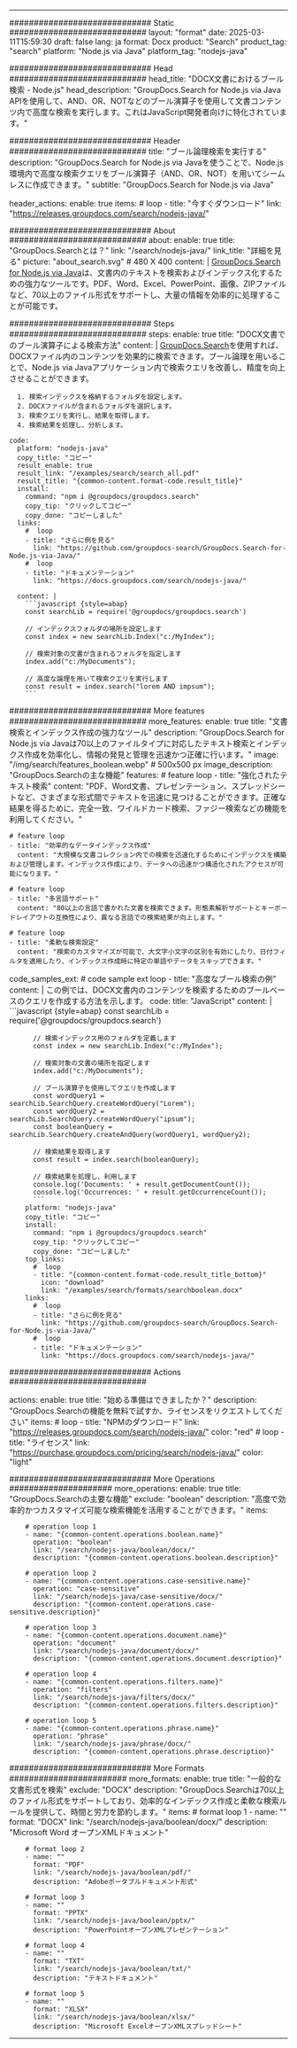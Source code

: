 
---
############################# Static ############################
layout: "format"
date:  2025-03-11T15:59:30
draft: false
lang: ja
format: Docx
product: "Search"
product_tag: "search"
platform: "Node.js via Java"
platform_tag: "nodejs-java"

############################# Head ############################
head_title: "DOCX文書におけるブール検索 - Node.js"
head_description: "GroupDocs.Search for Node.js via Java APIを使用して、AND、OR、NOTなどのブール演算子を使用して文書コンテンツ内で高度な検索を実行します。これはJavaScript開発者向けに特化されています。"

############################# Header ############################
title: "ブール論理検索を実行する" 
description: "GroupDocs.Search for Node.js via Javaを使うことで、Node.js環境内で高度な検索クエリをブール演算子（AND、OR、NOT）を用いてシームレスに作成できます。"
subtitle: "GroupDocs.Search for Node.js via Java" 

header_actions:
  enable: true
  items:
    #  loop
    - title: "今すぐダウンロード"
      link: "https://releases.groupdocs.com/search/nodejs-java/"
      
############################# About ############################
about:
    enable: true
    title: "GroupDocs.Searchとは？"
    link: "/search/nodejs-java/"
    link_title: "詳細を見る"
    picture: "about_search.svg" # 480 X 400
    content: |
       [GroupDocs.Search for Node.js via Java](/search/nodejs-java/)は、文書内のテキストを検索およびインデックス化するための強力なツールです。PDF、Word、Excel、PowerPoint、画像、ZIPファイルなど、70以上のファイル形式をサポートし、大量の情報を効率的に処理することが可能です。

############################# Steps ############################
steps:
    enable: true
    title: "DOCX文書でのブール演算子による検索方法"
    content: |
      [GroupDocs.Search](/search/nodejs-java/)を使用すれば、DOCXファイル内のコンテンツを効果的に検索できます。ブール論理を用いることで、Node.js via Javaアプリケーション内で検索クエリを改善し、精度を向上させることができます。
      
      1. 検索インデックスを格納するフォルダを設定します。
      2. DOCXファイルが含まれるフォルダを選択します。
      3. 検索クエリを実行し、結果を取得します。
      4. 検索結果を処理し、分析します。
   
    code:
      platform: "nodejs-java"
      copy_title: "コピー"
      result_enable: true
      result_link: "/examples/search/search_all.pdf"
      result_title: "{common-content.format-code.result_title}"
      install:
        command: "npm i @groupdocs/groupdocs.search"
        copy_tip: "クリックしてコピー"
        copy_done: "コピーしました"
      links:
        #  loop
        - title: "さらに例を見る"
          link: "https://github.com/groupdocs-search/GroupDocs.Search-for-Node.js-via-Java/"
        #  loop
        - title: "ドキュメンテーション"
          link: "https://docs.groupdocs.com/search/nodejs-java/"
          
      content: |
        ```javascript {style=abap}
        const searchLib = require('@groupdocs/groupdocs.search')

        // インデックスフォルダの場所を設定します
        const index = new searchLib.Index("c:/MyIndex");

        // 検索対象の文書が含まれるフォルダを指定します
        index.add("c:/MyDocuments");

        // 高度な論理を用いて検索クエリを実行します
        const result = index.search("lorem AND impsum");
        ```            

############################# More features ############################
more_features:
  enable: true
  title: "文書検索とインデックス作成の強力なツール"
  description: "GroupDocs.Search for Node.js via Javaは70以上のファイルタイプに対応したテキスト検索とインデックス作成を効率化し、情報の発見と管理を迅速かつ正確に行います。"
  image: "/img/search/features_boolean.webp" # 500x500 px
  image_description: "GroupDocs.Searchの主な機能"
  features:
    # feature loop
    - title: "強化されたテキスト検索"
      content: "PDF、Word文書、プレゼンテーション、スプレッドシートなど、さまざまな形式間でテキストを迅速に見つけることができます。正確な結果を得るために、完全一致、ワイルドカード検索、ファジー検索などの機能を利用してください。"

    # feature loop
    - title: "効率的なデータインデックス作成"
      content: "大規模な文書コレクション内での検索を迅速化するためにインデックスを構築および管理します。インデックス作成により、データへの迅速かつ構造化されたアクセスが可能になります。"

    # feature loop
    - title: "多言語サポート"
      content: "80以上の言語で書かれた文書を検索できます。形態素解析サポートとキーボードレイアウトの互換性により、異なる言語での検索結果が向上します。"

    # feature loop
    - title: "柔軟な検索設定"
      content: "検索のカスタマイズが可能で、大文字小文字の区別を有効にしたり、日付フィルタを適用したり、インデックス作成時に特定の単語やデータをスキップできます。"
      
  code_samples_ext:
    # code sample ext loop
    - title: "高度なブール検索の例"
      content: |
        この例では、DOCX文書内のコンテンツを検索するためのブールベースのクエリを作成する方法を示します。
      code:
        title: "JavaScript"
        content: |
          ```javascript {style=abap}
          const searchLib = require('@groupdocs/groupdocs.search')
          
          // 検索インデックス用のフォルダを定義します
          const index = new searchLib.Index("c:/MyIndex");
              
          // 検索対象の文書の場所を指定します
          index.add("c:/MyDocuments");

          // ブール演算子を使用してクエリを作成します
          const wordQuery1 = searchLib.SearchQuery.createWordQuery("Lorem");
          const wordQuery2 = searchLib.SearchQuery.createWordQuery("ipsum");
          const booleanQuery = searchLib.SearchQuery.createAndQuery(wordQuery1, wordQuery2);

          // 検索結果を取得します
          const result = index.search(booleanQuery);
          
          // 検索結果を処理し、利用します
          console.log('Documents: ' + result.getDocumentCount());
          console.log('Occurrences: ' + result.getOccurrenceCount());
          ```
        platform: "nodejs-java"
        copy_title: "コピー"
        install:
          command: "npm i @groupdocs/groupdocs.search"
          copy_tip: "クリックしてコピー"
          copy_done: "コピーしました"
        top_links:
          #  loop
          - title: "{common-content.format-code.result_title_bottom}"
            icon: "download"
            link: "/examples/search/formats/searchboolean.docx"
        links:
          #  loop
          - title: "さらに例を見る"
            link: "https://github.com/groupdocs-search/GroupDocs.Search-for-Node.js-via-Java/"
          #  loop
          - title: "ドキュメンテーション"
            link: "https://docs.groupdocs.com/search/nodejs-java/"
            

            


############################# Actions ############################

actions:
  enable: true
  title: "始める準備はできましたか？"
  description: "GroupDocs.Searchの機能を無料で試すか、ライセンスをリクエストしてください"
  items:
    #  loop
    - title: "NPMのダウンロード"
      link: "https://releases.groupdocs.com/search/nodejs-java/"
      color: "red"
        #  loop
    - title: "ライセンス"
      link: "https://purchase.groupdocs.com/pricing/search/nodejs-java/"
      color: "light"


############################# More Operations #####################
more_operations:
    enable: true
    title: "GroupDocs.Searchの主要な機能"
    exclude: "boolean"
    description: "高度で効率的かつカスタマイズ可能な検索機能を活用することができます。"
    items: 
          
        # operation loop 1
        - name: "{common-content.operations.boolean.name}"
          operation: "boolean"
          link: "/search/nodejs-java/boolean/docx/"
          description: "{common-content.operations.boolean.description}"

        # operation loop 2
        - name: "{common-content.operations.case-sensitive.name}"
          operation: "case-sensitive"
          link: "/search/nodejs-java/case-sensitive/docx/"
          description: "{common-content.operations.case-sensitive.description}"

        # operation loop 3
        - name: "{common-content.operations.document.name}"
          operation: "document"
          link: "/search/nodejs-java/document/docx/"
          description: "{common-content.operations.document.description}"

        # operation loop 4
        - name: "{common-content.operations.filters.name}"
          operation: "filters"
          link: "/search/nodejs-java/filters/docx/"
          description: "{common-content.operations.filters.description}"

        # operation loop 5
        - name: "{common-content.operations.phrase.name}"
          operation: "phrase"
          link: "/search/nodejs-java/phrase/docx/"
          description: "{common-content.operations.phrase.description}"
          
        
          
############################# More Formats ########################
more_formats:
    enable: true
    title: "一般的な文書形式を検索"
    exclude: "DOCX"
    description: "GroupDocs.Searchは70以上のファイル形式をサポートしており、効率的なインデックス作成と柔軟な検索ルールを提供して、時間と労力を節約します。"
    items: 
        # format loop 1
        - name: ""
          format: "DOCX"
          link: "/search/nodejs-java/boolean/docx/"
          description: "Microsoft Word オープンXMLドキュメント"
          
        # format loop 2
        - name: ""
          format: "PDF"
          link: "/search/nodejs-java/boolean/pdf/"
          description: "Adobeポータブルドキュメント形式"
          
        # format loop 3
        - name: ""
          format: "PPTX"
          link: "/search/nodejs-java/boolean/pptx/"
          description: "PowerPointオープンXMLプレゼンテーション"

        # format loop 4
        - name: ""
          format: "TXT"
          link: "/search/nodejs-java/boolean/txt/"
          description: "テキストドキュメント"
          
        # format loop 5
        - name: ""
          format: "XLSX"
          link: "/search/nodejs-java/boolean/xlsx/"
          description: "Microsoft ExcelオープンXMLスプレッドシート"
  

---